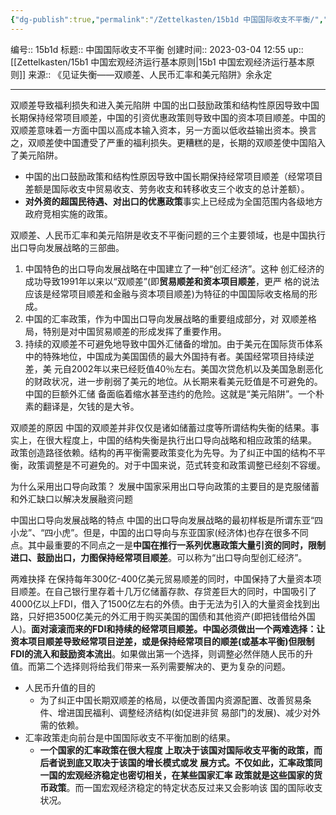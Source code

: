 ```yaml
---
{"dg-publish":true,"permalink":"/Zettelkasten/15b1d 中国国际收支不平衡/","dgPassFrontmatter":true}
---
```


编号:: 15b1d
标题:: 中国国际收支不平衡
创建时间:: 2023-03-04 12:55
up:: [[Zettelkasten/15b1 中国宏观经济运行基本原则\|15b1 中国宏观经济运行基本原则]]
来源:: 《见证失衡——双顺差、人民币汇率和美元陷阱》余永定

---
双顺差导致福利损失和进入美元陷阱
中国的出口鼓励政策和结构性原因导致中国长期保持经常项目顺差，中国的引资优惠政策则导致中国的资本项目顺差。中国的双顺差意味着一方面中国以高成本输入资本，另一方面以低收益输出资本。换言之，双顺差使中国遭受了严重的福利损失。更糟糕的是，长期的双顺差使中国陷入了美元陷阱。
- 中国的出口鼓励政策和结构性原因导致中国长期保持经常项目顺差（经常项目差额是国际收支中贸易收支、劳务收支和转移收支三个收支的总计差额）。
- **对外资的超国民待遇、对出口的优惠政策**事实上已经成为全国范围内各级地方政府竞相实施的政策。

双顺差、人民币汇率和美元陷阱是收支不平衡问题的三个主要领域，也是中国执行出口导向发展战略的三部曲。
1. 中国特色的出口导向发展战略在中国建立了一种“创汇经济”。这种 创汇经济的成功导致1991年以来以“双顺差”(即**贸易顺差和资本项目顺差**，更严 格的说法应该是经常项目顺差和金融与资本项目顺差)为特征的中国国际收支格局的形成。
2. 中国的汇率政策，作为中国出口导向发展战略的重要组成部分，对 双顺差格局，特别是对中国贸易顺差的形成发挥了重要作用。
3. 持续的双顺差不可避免地导致中国外汇储备的增加。由于美元在国际货币体系 中的特殊地位，中国成为美国国债的最大外国持有者。美国经常项目持续逆差，美 元自2002年以来已经贬值40％左右。美国次贷危机以及美国急剧恶化的财政状况，进一步削弱了美元的地位。从长期来看美元贬值是不可避免的。中国的巨额外汇储 备面临着缩水甚至违约的危险。这就是“美元陷阱”。一个朴素的翻译是，欠钱的是大爷。


双顺差的原因
中国的双顺差并非仅仅是诸如储蓄过度等所谓结构失衡的结果。事实上，在很大程度上，中国的结构失衡是执行出口导向战略和相应政策的结果。
政策创造路径依赖。结构的再平衡需要政策变化为先导。为了纠正中国的结构不平衡，政策调整是不可避免的。对于中国来说，范式转变和政策调整已经刻不容缓。

为什么采用出口导向政策？
发展中国家采用出口导向政策的主要目的是克服储蓄和外汇缺口以解决发展融资问题

中国出口导向发展战略的特点
中国的出口导向发展战略的最初样板是所谓东亚“四小龙”、“四小虎”。但是，中国的出口导向与东亚国家(经济体)也存在很多不同点。其中最重要的不同点之一是**中国在推行一系列优惠政策大量引资的同时，限制进口、鼓励出口，力图保持经常项目顺差**。可以称为“出口导向型创汇经济”。

两难抉择
在保持每年300亿-400亿美元贸易顺差的同时，中国保持了大量资本项目顺差。在自己银行里存着十几万亿储蓄存款、存贷差巨大的同时，中国吸引了4000亿以上FDI，借入了1500亿左右的外债。由于无法为引入的大量资金找到出路，只好把3500亿美元的外汇用于购买美国的国债和其他资产(即把钱借给外国人)。**面对滚滚而来的FDI和持续的经常项目顺差。中国必须做出一个两难选择：让资本项目顺差导致经常项目逆差，或是保持经常项目的顺差(或基本平衡)但限制FDI的流入和鼓励资本流出**。如果做出第一个选择，则调整必然伴随人民币的升值。而第二个选择则将给我们带来一系列需要解决的、更为复杂的问题。
- 人民币升值的目的
	- 为了纠正中国长期双顺差的格局，以便改善国内资源配置、改善贸易条件、增进国民福利、调整经济结构(如促进非贸 易部门的发展)、减少对外需的依赖。
- 汇率政策走向前台是中国国际收支不平衡加剧的结果。
	- **一个国家的汇率政策在很大程度 上取决于该国对国际收支平衡的政策，而后者说到底又取决于该国的增长模式或发 展方式。不仅如此，汇率政策同一国的宏观经济稳定也密切相关，在某些国家汇率 政策就是这些国家的货币政策**。而一国宏观经济稳定的特定状态反过来又会影响该 国的国际收支状况。